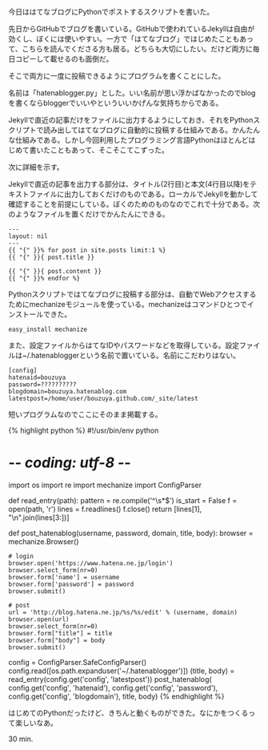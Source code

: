 今日ははてなブログにPythonでポストするスクリプトを書いた。

先日からGitHubでブログを書いている。GitHubで使われているJekyllは自由が効くし、ぼくには使いやすい。一方で「はてなブログ」ではじめたこともあって、こちらを読んでくださる方も居る。どちらも大切にしたい。だけど両方に毎日コピーして載せるのも面倒だ。

そこで両方に一度に投稿できるようにプログラムを書くことにした。

名前は「hatenablogger.py」とした。いい名前が思い浮かばなかったのでblogを書くならbloggerでいいやといういいかげんな気持ちからである。

Jekyllで直近の記事だけをファイルに出力するようにしておき、それをPythonスクリプトで読み出してはてなブログに自動的に投稿する仕組みである。かんたんな仕組みである。しかし今回利用したプログラミング言語Pythonはほとんどはじめて書いたこともあって、そこそこてこずった。

次に詳細を示す。

Jekyllで直近の記事を出力する部分は、タイトル(2行目)と本文(4行目以降)をテキストファイルに出力しておくだけのものである。ローカルでJekyllを動かして確認することを前提にしている。ぼくのためのものなのでこれで十分である。次のようなファイルを置くだけでかんたんにできる。

    ---
    layout: nil
    ---
    {{ "{" }}% for post in site.posts limit:1 %}
    {{ "{" }}{ post.title }}
    
    {{ "{" }}{ post.content }}
    {{ "{" }}% endfor %}

Pythonスクリプトではてなブログに投稿する部分は、自動でWebアクセスするためにmechanizeモジュールを使っている。mechanizeはコマンドひとつでインストールできた。

    easy_install mechanize

また、設定ファイルからはてなIDやパスワードなどを取得している。設定ファイルは~/.hatenabloggerという名前で置いている。名前にこだわりはない。

    [config]
    hatenaid=bouzuya
    password=??????????
    blogdomain=bouzuya.hatenablog.com
    latestpost=/home/user/bouzuya.github.com/_site/latest

短いプログラムなのでここにそのまま掲載する。

{% highlight python %}
#!/usr/bin/env python
# -*- coding: utf-8 -*-

import os
import re
import mechanize
import ConfigParser

def read_entry(path):
    pattern = re.compile('^\s*$')
    is_start = False
    f = open(path, 'r')
    lines = f.readlines()
    f.close()
    return [lines[1], "\n".join(lines[3:])]

def post_hatenablog(username, password, domain, title, body):
    browser = mechanize.Browser()
    
    # login
    browser.open('https://www.hatena.ne.jp/login')
    browser.select_form(nr=0)
    browser.form['name'] = username
    browser.form['password'] = password
    browser.submit()
    
    # post 
    url = 'http://blog.hatena.ne.jp/%s/%s/edit' % (username, domain)
    browser.open(url)
    browser.select_form(nr=0)
    browser.form["title"] = title
    browser.form["body"] = body
    browser.submit()

config = ConfigParser.SafeConfigParser()
config.read([os.path.expanduser('~/.hatenablogger')])
(title, body) = read_entry(config.get('config', 'latestpost'))
post_hatenablog(
        config.get('config', 'hatenaid'),
        config.get('config', 'password'),
        config.get('config', 'blogdomain'),
        title,
        body)
{% endhighlight %}

はじめてのPythonだったけど、きちんと動くものができた。なにかをつくるって楽しいなあ。

30 min.

